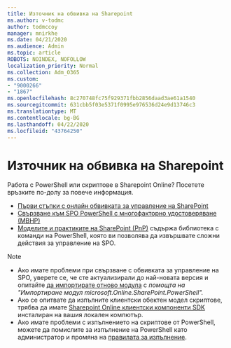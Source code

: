 ```yaml
---
title: Източник на обвивка на Sharepoint
ms.author: v-todmc
author: todmccoy
manager: mnirkhe
ms.date: 04/21/2020
ms.audience: Admin
ms.topic: article
ROBOTS: NOINDEX, NOFOLLOW
localization_priority: Normal
ms.collection: Adm_O365
ms.custom:
- "9000266"
- "1867"
ms.openlocfilehash: 8c270748fc75f929371fbb2856daad3ae61a1540
ms.sourcegitcommit: 631cbb5f03e5371f0995e976536d24e9d13746c3
ms.translationtype: MT
ms.contentlocale: bg-BG
ms.lasthandoff: 04/22/2020
ms.locfileid: "43764250"
---
```

# <a name="sharepoint-online-powershell"></a>Източник на обвивка на Sharepoint

Работа с PowerShell или скриптове в Sharepoint Online? Посетете връзките по-долу за повече информация.
- [Първи стъпки с онлайн обвивката за управление на SharePoint](https://docs.microsoft.com/powershell/sharepoint/sharepoint-online/connect-sharepoint-online?view=sharepoint-ps)
- [Свързване към SPO PowerShell с многофакторно удостоверяване (МВНР)](https://docs.microsoft.com/powershell/sharepoint/sharepoint-online/connect-sharepoint-online?view=sharepoint-ps#to-connect-with-multifactor-authentication-mfa)
- [Моделите и практиките на SharePoint (PnP)](https://docs.microsoft.com/powershell/sharepoint/sharepoint-pnp/sharepoint-pnp-cmdlets?view=sharepoint-ps) съдържа библиотека с команди на PowerShell, която ви позволява да извършвате сложни действия за управление на SPO.

> [!NOTE]
> - Ако имате проблеми при свързване с обвивката за управление на SPO, уверете се, че сте актуализирали до най-новата версия и опитайте [да импортирате отново модула](https://docs.microsoft.com/powershell/developer/module/importing-a-powershell-module) с *помощта на "Импортиране модул microsoft.Online.SharePoint.PowerShell".*
> - Ако се опитвате да изпълните клиентски обектен модел скриптове, трябва да имате [Sharepoint Online клиентски компоненти SDK](https://www.microsoft.com/download/details.aspx?id=42038) инсталиран на вашия локален компютър.
> - Ако имате проблеми с изпълнението на скриптове от PowerShell, можете да помислите за изпълнение на PowerShell като администратор и промяна на [правилата за изпълнение](https://docs.microsoft.com/powershell/module/microsoft.powershell.core/about/about_execution_policies?view=powershell-6).